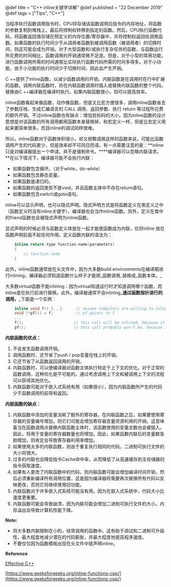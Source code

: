 @def title = "C++ inline关键字详解"
@def published = "22 December 2019"
@def tags = ["Tips", "C++"]


当程序执行函数调用指令时，CPU将存储该函数调用后指令的内存地址，将函数的参数复制到堆栈上，最后将控制权转移到指定的函数。然后，CPU执行函数代码，将函数返回值存储在预定义的内存位置/寄存器中，并将控制权返回给调用函数。如果函数的执行时间少于从调用者函数到被调用函数（被调用者）的切换时间，则这可能会成为开销。对于大型函数和/或执行复杂任务的函数，与函数运行所花费的时间相比，函数调用的开销通常微不足道。但是，对于小型的常用功能，进行函数调用所需的时间通常比实际执行函数代码所需的时间多得多。对于小功能，由于小功能的执行时间少于切换时间，因此会产生开销。

C ++提供了inline函数，以减少函数调用的开销。内联函数是在调用时在行中扩展的函数。调用内联函数时，将在内联函数调用时插入或替换内联函数的整个代码。替换由C ++编译器在编译时执行。如果内联函数很小，则可以提高效率。

inline函数看起来像函数，动作像函数，但是又比宏方便很多，调用inline函数省去了参数压栈、生成汇编语言的 CALL 调用、返回参数、执行 return 等过程所花费的额外开销。不过inline函数也有缺点：增加目标码的大小。因为inline函数的设计思想是对该函数的所有调用都用函数本身替换掉，和宏定义一样，但是比宏定义用起来要简单很多。而且inline的调试同样很难。

所以，inline函数对于函数体积很小，却又频繁调用这样的函数来说，可能比函数调用产生的代码更少，但是效率却不可同日而语。有一点需要注意的是：**inline只是对编译器提出一个申请，并不是强制命令。****编译器可以忽略内联请求。**在以下情况下，编译器可能不会执行内联：

*   如果函数包含循环。（对于while，do-while）
*   如果函数包含静态变量。
*   如果函数是递归的。
*   如果函数的返回类型不是void，并且函数主体中不存在return语句。
*   如果函数包含switch或goto语句。

inline可以显示声明，也可以隐式声明。隐式声明方式是将函数定义在类定义之中（函数定义时没有inline关键字），编译器也会当作inline函数。另外，定义在类中的friend函数也会被隐式声明为inline函数。

显式声明的时候必须与函数定义体放在一起才能使函数成为内联，仅将inline 放在函数声明前面不起任何作用。定义函数内联的语法为：
```cpp
    inline return-type function-name(parameters)
    {
        // function code
    }  
```
此外，inline函数通常放在头文件中，因为大多数build environments在编译期进行inlining，编译器必须知道函数什么样子才能把_函数调用_替换成_函数本体。_

大多数virtual函数不能inlining：因为virtual知道运行时才知道调用哪个函数，而inline是在执行前进行替换。此外，编译器通常不会inlining_**通过函数指针进行的调用，**_下面是一个实例：
```cpp
    inline void f() {...}      // assume compilers are willing to inline calls to f
    void (*pf)() = f;          // pf points to f
    ...
    f();                      // this call will be inlined, because it's a "normal" call 
    pf();                     // this call probably won't be, because it's through              // a function pointer
```
**内联函数的优点：**

1.  不会发生函数调用开销。
2.  调用函数时，还节省了push / pop变量在栈上的开销。
3.  它还节省了从函数返回调用的开销。
4.  内联函数时，可以使编译器对函数主体执行特定于上下文的优化。对于正常的函数调用，这种优化是不可能的。通过考虑调用上下文和被调用上下文的流程可以获得其他优化。
5.  内联函数可能对于嵌入式系统有用（如果很小），因为内联函数所产生的代码少于函数调用的前导和返回。

**内联函数的缺点：**

1.  内联函数中添加的变量消耗了额外的寄存器，在内联函数之后，如果要使用寄存器的变量编号增加，则它们可能会增加寄存器变量资源利用的开销。这意味着当在函数调用点替换内联函数主体时，该函数使用的变量总数也会被插入。因此，将用于变量的寄存器数量也将增加。因此，如果函数内联后的变量数急剧增加，则肯定会导致寄存器利用率增加。
2.  如果使用太多的内联函数，则由于重复执行相同的代码，二进制可执行文件的大小将很大。
3.  过多的内联也会降低指令Cache命中率，从而降低了从高速缓存到主存储器的指令获取速度。
4.  如果有人更改了内联函数中的代码，则内联函数可能会增加编译时间开销，然后必须重新编译所有调用位置，这是因为编译器将需要再次替换所有代码以反映更改，否则它将继续使用旧功能。
5.  内联函数对于许多嵌入式系统可能没有用。因为在嵌入式系统中，代码大小比速度更重要。
6.  内联函数可能会导致崩溃，因为内联可能会增加二进制可执行文件的大小。内存溢出会导致计算机性能下降。

**Note:**

*   将大多数内联限制在小的，经常调用的函数中。这有助于调试和二进制可升级性，最大程度地减少潜在的代码膨胀，并最大程度地提高程序速度。
*   不要仅仅因为函数模板出现在头文件中就声明inline。

**Reference**

[Effective C++](https://www.amazon.com/Effective-Specific-Addison-Wesley-Professional-Computing/dp/0201924889)

[https://www.geeksforgeeks.org/inline-functions-cpp/](https://www.geeksforgeeks.org/inline-functions-cpp/)